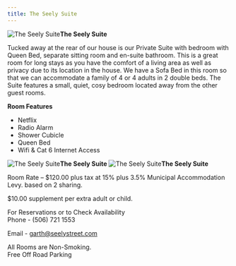 ```yaml
---
title: The Seely Suite
---
```


![The Seely Suite](/img/seely-suite.jpg)**The Seely Suite**

Tucked away at the rear of our house is our Private Suite with bedroom with Queen Bed, separate sitting room and en-suite bathroom. This is a great room for long stays as you have the comfort of a living area as well as privacy due to its location in the house. We have a Sofa Bed in this room so that we can accommodate a family of 4 or 4 adults in 2 double beds. The Suite features a small, quiet, cosy bedroom located away from the other guest rooms.

**Room Features**

* Netflix
* Radio Alarm
* Shower Cubicle
* Queen Bed
* Wifi & Cat 6 Internet Access

![The Seely Suite](/img/seely.jpg)**The Seely Suite**
![The Seely Suite](/img/seely1.jpg)**The Seely Suite**

Room Rate – $120.00 plus tax at 15% plus 3.5% Municipal Accommodation Levy. based on 2 sharing.

$10.00 supplement per extra adult or child.

For Reservations or to Check Availability  
<i data-feather="phone"></i> Phone - (506) 721 1553
 
<i data-feather="mail"></i> Email - <garth@seelystreet.com>
 
All Rooms are Non-Smoking.  
Free Off Road Parking

